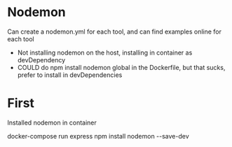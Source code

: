 # Nodemon

Can create a nodemon.yml for each tool, and can find examples online for each tool

- Not installing nodemon on the host, installing in
container as devDependency
- COULD do npm install nodemon global in the Dockerfile, but that sucks, prefer to install in devDependencies

# First

Installed nodemon in container

docker-compose run express npm install nodemon --save-dev